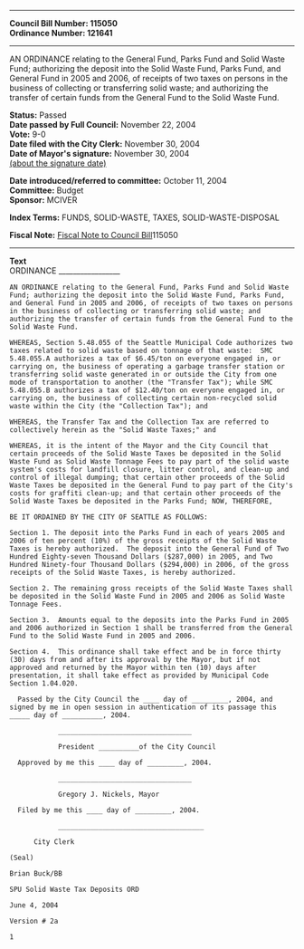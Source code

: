 * * * * *  
  
**Council Bill Number: [](#h0)[](#h2)115050**   
**Ordinance Number: 121641**  
  
* * * * *  
  
AN ORDINANCE relating to the General Fund, Parks Fund and Solid Waste Fund; authorizing the deposit into the Solid Waste Fund, Parks Fund, and General Fund in 2005 and 2006, of receipts of two taxes on persons in the business of collecting or transferring solid waste; and authorizing the transfer of certain funds from the General Fund to the Solid Waste Fund.  
  
**Status:** Passed   
**Date passed by Full Council:** November 22, 2004   
**Vote:** 9-0   
**Date filed with the City Clerk:** November 30, 2004   
**Date of Mayor's signature:** November 30, 2004   
[(about the signature date)](/~public/approvaldate.htm)   
  
  
**Date introduced/referred to committee:** October 11, 2004   
**Committee:** Budget   
**Sponsor:** MCIVER   
  
**Index Terms:** FUNDS, SOLID-WASTE, TAXES, SOLID-WASTE-DISPOSAL  
  
**Fiscal Note:** [Fiscal Note to Council Bill](http://clerk.seattle.gov/~public/fnote/115050.htm)[](#h1)[](#h3)115050  
  
* * * * *  
  
**Text**  
    ORDINANCE _________________  
  
    AN ORDINANCE relating to the General Fund, Parks Fund and Solid Waste  
    Fund; authorizing the deposit into the Solid Waste Fund, Parks Fund,  
    and General Fund in 2005 and 2006, of receipts of two taxes on persons  
    in the business of collecting or transferring solid waste; and  
    authorizing the transfer of certain funds from the General Fund to the  
    Solid Waste Fund.  
  
    WHEREAS, Section 5.48.055 of the Seattle Municipal Code authorizes two  
    taxes related to solid waste based on tonnage of that waste:  SMC  
    5.48.055.A authorizes a tax of $6.45/ton on everyone engaged in, or  
    carrying on, the business of operating a garbage transfer station or  
    transferring solid waste generated in or outside the City from one  
    mode of transportation to another (the "Transfer Tax"); while SMC  
    5.48.055.B authorizes a tax of $12.40/ton on everyone engaged in, or  
    carrying on, the business of collecting certain non-recycled solid  
    waste within the City (the "Collection Tax"); and  
  
    WHEREAS, the Transfer Tax and the Collection Tax are referred to  
    collectively herein as the "Solid Waste Taxes;" and  
  
    WHEREAS, it is the intent of the Mayor and the City Council that  
    certain proceeds of the Solid Waste Taxes be deposited in the Solid  
    Waste Fund as Solid Waste Tonnage Fees to pay part of the solid waste  
    system's costs for landfill closure, litter control, and clean-up and  
    control of illegal dumping; that certain other proceeds of the Solid  
    Waste Taxes be deposited in the General Fund to pay part of the City's  
    costs for graffiti clean-up; and that certain other proceeds of the  
    Solid Waste Taxes be deposited in the Parks Fund; NOW, THEREFORE,  
  
    BE IT ORDAINED BY THE CITY OF SEATTLE AS FOLLOWS:  
  
    Section 1. The deposit into the Parks Fund in each of years 2005 and  
    2006 of ten percent (10%) of the gross receipts of the Solid Waste  
    Taxes is hereby authorized.  The deposit into the General Fund of Two  
    Hundred Eighty-seven Thousand Dollars ($287,000) in 2005, and Two  
    Hundred Ninety-four Thousand Dollars ($294,000) in 2006, of the gross  
    receipts of the Solid Waste Taxes, is hereby authorized.  
  
    Section 2. The remaining gross receipts of the Solid Waste Taxes shall  
    be deposited in the Solid Waste Fund in 2005 and 2006 as Solid Waste  
    Tonnage Fees.  
  
    Section 3.  Amounts equal to the deposits into the Parks Fund in 2005  
    and 2006 authorized in Section 1 shall be transferred from the General  
    Fund to the Solid Waste Fund in 2005 and 2006.  
  
    Section 4.  This ordinance shall take effect and be in force thirty  
    (30) days from and after its approval by the Mayor, but if not  
    approved and returned by the Mayor within ten (10) days after  
    presentation, it shall take effect as provided by Municipal Code  
    Section 1.04.020.  
  
      Passed by the City Council the ____ day of _________, 2004, and  
    signed by me in open session in authentication of its passage this  
    _____ day of __________, 2004.  
  
                _________________________________  
  
                President __________of the City Council  
  
      Approved by me this ____ day of _________, 2004.  
  
                _________________________________  
  
                Gregory J. Nickels, Mayor  
  
      Filed by me this ____ day of _________, 2004.  
  
                ____________________________________  
  
          City Clerk  
  
    (Seal)  
  
    Brian Buck/BB  
  
    SPU Solid Waste Tax Deposits ORD  
  
    June 4, 2004  
  
    Version # 2a  
  
    1  
